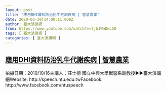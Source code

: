 ```yaml
---
layout: post
title: "應用DHI資料防治乳牛代謝疾病 | 智慧農業"
date: 2020-06-30T14:00:11.000Z
author: 臺大演講網
from: https://www.youtube.com/watch?v=ljbIWnDwL50
tags: [ 臺大演講網 ]
categories: [ 臺大演講網 ]
---
```

<!--1593525611000-->
[應用DHI資料防治乳牛代謝疾病 | 智慧農業](https://www.youtube.com/watch?v=ljbIWnDwL50)
------

<div>
拍攝日期：2019/10/16主講人：莊士德 國立中興大學獸醫系副教授►►臺大演講網Website: http://speech.ntu.edu.twFacebook: http://www.facebook.com/ntuspeech
</div>
